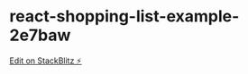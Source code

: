 # react-shopping-list-example-2e7baw

[Edit on StackBlitz ⚡️](https://stackblitz.com/edit/react-shopping-list-example-2e7baw)
